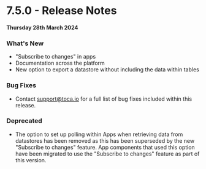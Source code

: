 # 7.5.0 - Release Notes
__Thursday 28th March 2024__

### What's New

- "Subscribe to changes" in apps 
- Documentation across the platform
- New option to export a datastore without including the data within tables

### Bug Fixes

- Contact <support@toca.io> for a full list of bug fixes included within this release.


### Deprecated

- The option to set up polling within Apps when retrieving data from datastores has been removed as this has been superseded by the new "Subscribe to changes" feature. App components that used this option have been migrated to use the "Subscribe to changes" feature as part of this version.
